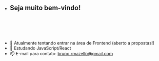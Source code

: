 - ## Seja muito bem-vindo!
<br>
<h2 dir="auto"></h2>
<br>

- 🔭 Atualmente tentando entrar na área de Frontend (aberto a propostas!)
- 🌱 Estudando JavaScript/React
- 📫 E-mail para contato: bruno.rmazello@gmail.com

